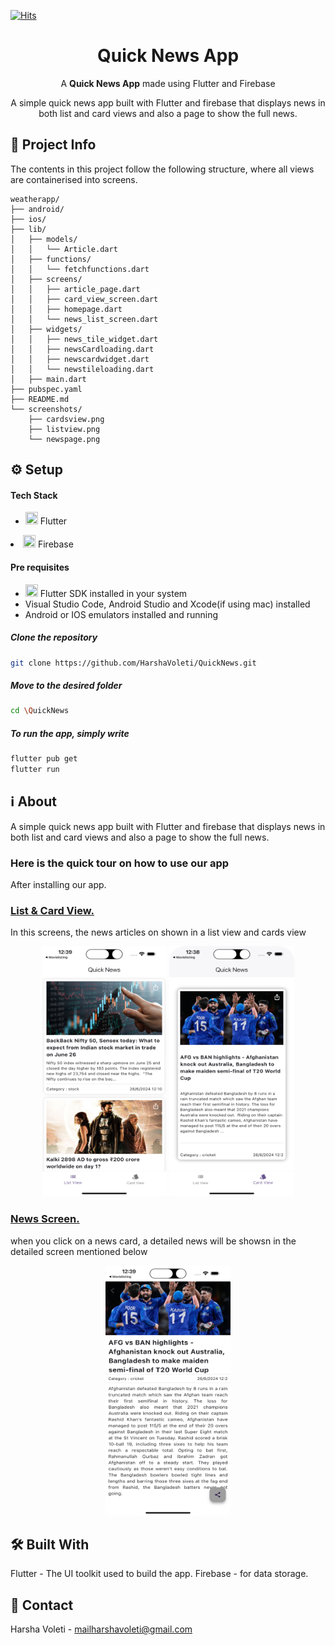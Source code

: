 [![Hits](https://hits.seeyoufarm.com/api/count/incr/badge.svg?url=https%3A%2F%2Fgithub.com%2FSupriyaKuncha%2Fculturize&count_bg=%23FE5667&title_bg=%23FE5667&icon=github.svg&icon_color=%23FFFFFF&title=Repository+Visits&edge_flat=false)](https://hits.seeyoufarm.com)

  <h1 align="center"> Quick News App </h1>
<p align="center">A <b>Quick News App</b> made using Flutter and Firebase</p>

<p align="center">A simple quick news app built with Flutter and firebase that displays news in both list and card views and also a page to show the full news.</p>

## 📝 Project Info
The contents in this project follow the following structure, where all views are containerised into screens.

```
weatherapp/
├── android/
├── ios/
├── lib/
│   ├── models/
│   │   └── Article.dart
│   ├── functions/
│   │   └── fetchfunctions.dart
│   ├── screens/
│   │   ├── article_page.dart
│   │   ├── card_view_screen.dart
│   │   ├── homepage.dart
│   │   └── news_list_screen.dart
│   ├── widgets/
│   │   ├── news_tile_widget.dart
│   │   ├── newsCardloading.dart
│   │   ├── newscardwidget.dart
│   │   └── newstileloading.dart
│   ├── main.dart
├── pubspec.yaml
├── README.md
└── screenshots/
    ├── cardsview.png
    ├── listview.png
    └── newspage.png
```

## ⚙️ Setup

  #### Tech Stack
  <ul>
  <li><img src="https://img.icons8.com/color/48/null/flutter.png" width="20" height="20">  Flutter</li>
  </ul>
  <li><img src="https://img.icons8.com/color/48/null/firebase.png" width="20" height="20">  Firebase</li>
  </ul>

  #### Pre requisites
  <ul>
  <li><img src="https://img.icons8.com/color/48/null/flutter.png" width="20" height="20">  Flutter SDK installed in your system</li>
  <li>Visual Studio Code, Android Studio and Xcode(if using mac) installed</li>
  <li>Android or IOS emulators installed and running</li>
  </ul>

  ##### Clone the repository
```bash
git clone https://github.com/HarshaVoleti/QuickNews.git
```
  ##### Move to the desired folder
```bash
cd \QuickNews
```

  ##### To run the app, simply write
```bash
flutter pub get
flutter run
```

## ℹ️ About

<p> A simple quick news app built with Flutter and firebase that displays news in both list and card views and also a page to show the full news.</p>

### Here is the quick tour on how to use our app
After installing our app.

#### <h3><ins>List & Card View.</ins></h3>
In this screens, the news articles on shown in a list view and cards view

<div display="flex" align="center" border-left="2px solid white">
<img src="https://github.com/HarshaVoleti/QuickNews/blob/main/screenshots/listview.png" width="200" height="400" >
<img src="https://github.com/HarshaVoleti/QuickNews/blob/main/screenshots/cardsview.png" width="200" height="400" >
</div>

#### <h3><ins>News Screen.</ins></h3>
when you click on a news card, a detailed news will be showsn in the detailed screen mentioned below

<div display="flex" align="center" border-left="2px solid white">
<img src="https://github.com/HarshaVoleti/QuickNews/blob/main/screenshots/newspage.png" width="200" height="400" >
</div>

## 🛠️ Built With
Flutter - The UI toolkit used to build the app.
Firebase - for data storage.
## 💬 Contact
Harsha Voleti - mailharshavoleti@gmail.com
